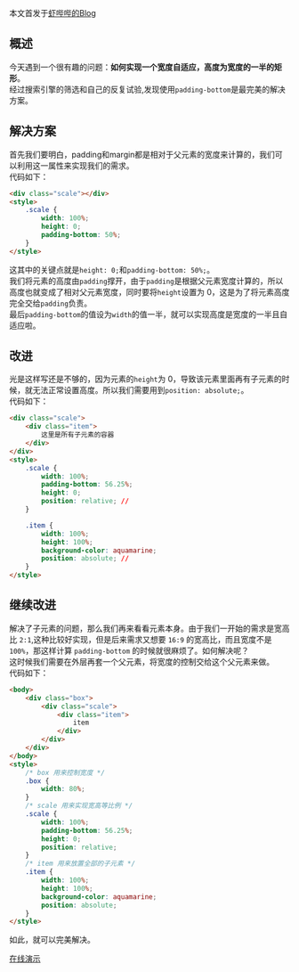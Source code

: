 本文首发于[虾哔哔的Blog](https://blog.mrcxt.com/2018/05/25/CSS%E5%AE%9E%E7%8E%B0%E5%AE%BD%E9%AB%98%E7%AD%89%E6%AF%94%E4%BE%8B%E8%87%AA%E9%80%82%E5%BA%94%E7%9F%A9%E5%BD%A2/)

## 概述
今天遇到一个很有趣的问题：**如何实现一个宽度自适应，高度为宽度的一半的矩形**。  
经过搜索引擎的筛选和自己的反复试验,发现使用`padding-bottom`是最完美的解决方案。  

## 解决方案
首先我们要明白，padding和margin都是相对于父元素的宽度来计算的，我们可以利用这一属性来实现我们的需求。  
代码如下：  
```html
<div class="scale"></div>
<style>
    .scale {
        width: 100%;
        height: 0;
        padding-bottom: 50%;
    }
</style>
```
这其中的关键点就是`height: 0;`和`padding-bottom: 50%;`。  
我们将元素的高度由`padding`撑开，由于`padding`是根据父元素宽度计算的，所以高度也就变成了相对父元素宽度，同时要将`height`设置为 0，这是为了将元素高度完全交给`padding`负责。  
最后`padding-bottom`的值设为`width`的值一半，就可以实现高度是宽度的一半且自适应啦。  

## 改进
光是这样写还是不够的，因为元素的`height`为 0，导致该元素里面再有子元素的时候，就无法正常设置高度。所以我们需要用到`position: absolute;`。  
代码如下：  
```html
<div class="scale">
    <div class="item">
        这里是所有子元素的容器
    </div>
</div>
<style>
    .scale {
        width: 100%;
        padding-bottom: 56.25%;
        height: 0;
        position: relative; //
    }

    .item {
        width: 100%;
        height: 100%;
        background-color: aquamarine;
        position: absolute; //
    }
</style>
```

## 继续改进
解决了子元素的问题，那么我们再来看看元素本身。由于我们一开始的需求是宽高比 `2:1`,这种比较好实现，但是后来需求又想要 `16:9` 的宽高比，而且宽度不是 `100%`，那这样计算 `padding-bottom` 的时候就很麻烦了。如何解决呢？  
这时候我们需要在外层再套一个父元素，将宽度的控制交给这个父元素来做。  
代码如下：  
```html
<body>
    <div class="box">
        <div class="scale">
            <div class="item">
                item
            </div>
        </div>
    </div>
</body>
<style>
    /* box 用来控制宽度 */
    .box {
        width: 80%;
    }
    /* scale 用来实现宽高等比例 */
    .scale {
        width: 100%;
        padding-bottom: 56.25%;
        height: 0;
        position: relative;
    }
    /* item 用来放置全部的子元素 */
    .item {
        width: 100%;
        height: 100%;
        background-color: aquamarine;
        position: absolute;
    }
</style>
```
如此，就可以完美解决。  

[在线演示](http://jsrun.net/ymZKp/edit)